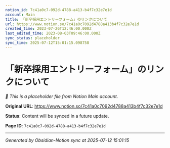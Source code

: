 ```yaml
---
notion_id: 7c41a0c7-092d-4788-a413-b4f7c32e7e1d
account: Main
title: 「新卒採用エントリーフォーム」のリンクについて
url: https://www.notion.so/7c41a0c7092d4788a413b4f7c32e7e1d
created_time: 2023-07-26T12:46:00.000Z
last_edited_time: 2023-08-03T09:46:00.000Z
sync_status: placeholder
sync_time: 2025-07-12T15:01:15.098758
---
```


# 「新卒採用エントリーフォーム」のリンクについて

*🔄 This is a placeholder file from Notion Main account.*

**Original URL**: https://www.notion.so/7c41a0c7092d4788a413b4f7c32e7e1d

**Status**: Content will be synced in a future update.

**Page ID**: `7c41a0c7-092d-4788-a413-b4f7c32e7e1d`

---

*Generated by Obsidian-Notion sync at 2025-07-12 15:01:15*
